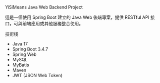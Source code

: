 YiSiMeans Java Web Backend Project

這是一個使用 Spring Boot 建立的 Java Web 後端專案，提供 RESTful API 接口，可與前端應用或其他服務整合使用。

技術棧
- Java 17
- Spring Boot 3.4.7
- Spring Web
- MySQL
- MyBatis
- Maven 
- JWT (JSON Web Token)
